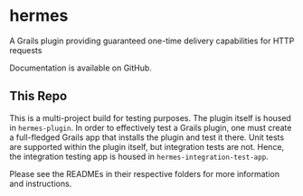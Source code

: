 # hermes
A Grails plugin providing guaranteed one-time delivery capabilities for HTTP requests

Documentation is available on GitHub.

## This Repo

This is a multi-project build for testing purposes.  The plugin itself is housed in `hermes-plugin`.  In order to
effectively test a Grails plugin, one must create a full-fledged Grails app that installs the plugin and test it there.
Unit tests are supported within the plugin itself, but integration tests are not.  Hence, the integration testing app is
housed in `hermes-integration-test-app`.

Please see the READMEs in their respective folders for more information and instructions.

